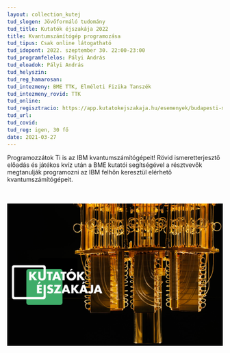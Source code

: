 ```yaml
---
layout: collection_kutej
tud_slogen: Jövőformáló tudomány
tud_title: Kutatók éjszakája 2022
title: Kvantumszámítógép programozása
tud_tipus: Csak online látogatható
tud_idopont: 2022. szeptember 30. 22:00-23:00
tud_programfelelos: Pályi András
tud_eloadok: Pályi András
tud_helyszin: 
tud_reg_hamarosan:
tud_intezmeny: BME TTK, Elméleti Fizika Tanszék
tud_intezmeny_rovid: TTK
tud_online:
tud_regisztracio: https://app.kutatokejszakaja.hu/esemenyek/budapesti-muszaki-es-gazdasagtudomanyi-egyetem/kvantumszamitogep-programozasa
tud_url:
tud_covid:
tud_reg: igen, 30 fő
date: 2021-03-27
---
```

Programozzátok Ti is az IBM kvantumszámítógépeit! Rövid ismeretterjesztő előadás és játékos kvíz után a BME kutatói segítségével a résztvevők megtanulják programozni az IBM felhőn keresztül elérhető kvantumszámítógépeit. 

<br><br>
<img src="images/kvantumszamitogepek_programozasa_2022.png" max-width="500" class="center"> 


